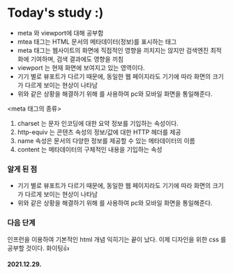 # Today's study :)
- meta 와 viewport에 대해 공부함
- mtea 태그는 HTML 문서의 메타데이터(정보)를 표시하는 태그
- meta 태그는 웹사이트의 화면에 직접적인 영향을 끼치지는 않지만 검색엔진 최적화에 기여하며, 검색 결과에도 영향을 끼침
- viewport 는 현재 화면에 보여지고 있는 영역이다.
- 기기 별로 뷰포트가 다르기 때문에, 동일한 웹 페이지라도 기기에 따라 화면의 크기가 다르게 보이는 현상이 나타남
- 위와 같은 상황을 해결하기 위해 <meta name="viewport" content="width=divice-width, initial-scale=1.0">
를 사용하여 pc와 모바일 화면을 통일해준다. 

<meta 태그의 종류>
1. charset 는 문자 인코딩에 대한 요약 정보를 기입하는 속성이다.
2. http-equiv 는 콘텐츠 속성의 정보/값에 대한 HTTP 헤더를 제공
3. name 속성은 문서의 다양한 정보를 제공할 수 있는 메타데이터의 이름
4. content 는 메타데이터의 구체적인 내용을 기입하는 속성
### 알게 된 점
- 기기 별로 뷰포트가 다르기 때문에, 동일한 웹 페이지라도 기기에 따라 화면의 크기가 다르게 보이는 현상이 나타남
- 위와 같은 상황을 해결하기 위해 <meta name="viewport" content="width=divice-width, initial-scale=1.0">
를 사용하여 pc와 모바일 화면을 통일해준다.


### 다음 단계
인프런을 이용하여 기본적인 html 개념 익히기는 끝이 났다.
이제 디자인을 위한 css 를 공부할 것이다.
화이팅👍

**2021.12.29.**
